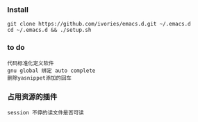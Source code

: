 
### Install

    git clone https://github.com/ivories/emacs.d.git ~/.emacs.d
    cd ~/.emacs.d && ./setup.sh

### to do 

    代码标准化定义软件
    gnu global 绑定 auto complete
    删除yasnippet添加的回车

### 占用资源的插件

    session 不停的读文件是否可读